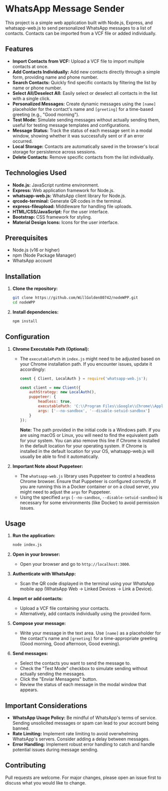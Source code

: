 # WhatsApp Message Sender

This project is a simple web application built with Node.js, Express, and whatsapp-web.js to send personalized WhatsApp messages to a list of contacts. Contacts can be imported from a VCF file or added individually.

## Features

*   **Import Contacts from VCF:**  Upload a VCF file to import multiple contacts at once.
*   **Add Contacts Individually:**  Add new contacts directly through a simple form, providing name and phone number.
*   **Search Contacts:** Quickly find specific contacts by filtering the list by name or phone number.
*   **Select All/Deselect All:**  Easily select or deselect all contacts in the list with a single click.
*   **Personalized Messages:**  Create dynamic messages using the `[name]` placeholder for the contact's name and `[greeting]` for a time-based greeting (e.g., "Good morning").
*   **Test Mode:**  Simulate sending messages without actually sending them, useful for testing message templates and configurations.
*   **Message Status:**  Track the status of each message sent in a modal window, showing whether it was successfully sent or if an error occurred.
*   **Local Storage:** Contacts are automatically saved in the browser's local storage for persistence across sessions.
*   **Delete Contacts:** Remove specific contacts from the list individually.

## Technologies Used

*   **Node.js:** JavaScript runtime environment.
*   **Express:** Web application framework for Node.js.
*   **whatsapp-web.js:** WhatsApp client library for Node.js.
*   **qrcode-terminal:** Generate QR codes in the terminal.
*   **express-fileupload:** Middleware for handling file uploads.
*   **HTML/CSS/JavaScript:** For the user interface.
*   **Bootstrap:** CSS framework for styling.
*   **Material Design Icons:** Icons for the user interface.

## Prerequisites

*   Node.js (v16 or higher)
*   npm (Node Package Manager)
*   WhatsApp account

## Installation

1.  **Clone the repository:**

    ```bash
    git clone https://github.com/WillGolden80742/nodeWPP.git
    cd nodeWPP
    ```

2.  **Install dependencies:**

    ```bash
    npm install
    ```

## Configuration

1.  **Chrome Executable Path (Optional):**

    *   The `executablePath` in `index.js` might need to be adjusted based on your Chrome installation path. If you encounter issues, update it accordingly:

        ```javascript
        const { Client, LocalAuth } = require('whatsapp-web.js');

        const client = new Client({
            authStrategy: new LocalAuth(),
            puppeteer: {
                headless: true,
                executablePath: 'C:\\Program Files\\Google\\Chrome\\Application\\chrome.exe', // Adjust this path
                args: ['--no-sandbox', '--disable-setuid-sandbox']
            }
        });
        ```

        **Note:**  The path provided in the initial code is a Windows path. If you are using macOS or Linux, you will need to find the equivalent path for your system. You can also remove this line if Chrome is installed in the default location for your operating system.  If Chrome is installed in the default location for your OS, whatsapp-web.js will usually be able to find it automatically.

2.  **Important Note about Puppeteer:**

    *   The `whatsapp-web.js` library uses Puppeteer to control a headless Chrome browser. Ensure that Puppeteer is configured correctly. If you are running this in a Docker container or on a cloud server, you might need to adjust the `args` for Puppeteer.
    *   Using the specified `args` (`--no-sandbox`, `--disable-setuid-sandbox`) is necessary for some environments (like Docker) to avoid permission issues.

## Usage

1.  **Run the application:**

    ```bash
    node index.js
    ```

2.  **Open in your browser:**

    *   Open your browser and go to `http://localhost:3000`.

3.  **Authenticate with WhatsApp:**

    *   Scan the QR code displayed in the terminal using your WhatsApp mobile app (WhatsApp Web -> Linked Devices -> Link a Device).

4.  **Import or add contacts:**

    *   Upload a VCF file containing your contacts.
    *   Alternatively, add contacts individually using the provided form.

5.  **Compose your message:**

    *   Write your message in the text area. Use `[name]` as a placeholder for the contact's name and `[greeting]` for a time-appropriate greeting (Good morning, Good afternoon, Good evening).

6.  **Send messages:**

    *   Select the contacts you want to send the message to.
    *   Check the "Test Mode" checkbox to simulate sending without actually sending the messages.
    *   Click the "Enviar Mensagens" button.
    *   Review the status of each message in the modal window that appears.

## Important Considerations

*   **WhatsApp Usage Policy:** Be mindful of WhatsApp's terms of service. Sending unsolicited messages or spam can lead to your account being banned.
*   **Rate Limiting:** Implement rate limiting to avoid overwhelming WhatsApp's servers. Consider adding a delay between messages.
*   **Error Handling:** Implement robust error handling to catch and handle potential issues during message sending.

## Contributing

Pull requests are welcome. For major changes, please open an issue first to discuss what you would like to change.
